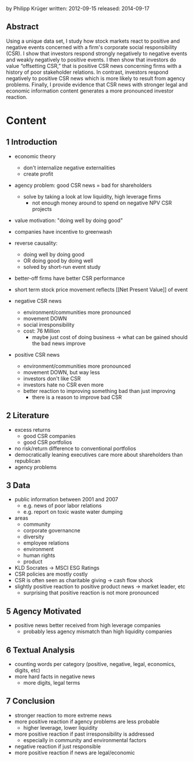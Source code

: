 by Philipp Krüger
written: 2012-09-15
released: 2014-09-17

## Abstract
Using a unique data set, I study how stock markets react to positive and negative events concerned with a firm's corporate social responsibility (CSR). I show that investors respond strongly negatively to negative events and weakly negatively to positive events. I then show that investors do value “offsetting CSR,” that is positive CSR news concerning firms with a history of poor stakeholder relations. In contrast, investors respond negatively to positive CSR news which is more likely to result from agency problems. Finally, I provide evidence that CSR news with stronger legal and economic information content generates a more pronounced investor reaction.

# Content 
## 1 Introduction
- economic theory
	- don't internalize negative externalities
	- create profit
- agency problem: good CSR news = bad for shareholders
	- solve by taking a look at low liquidity, high leverage firms
		- not enough money around to spend on negative NPV CSR projects
- value motivation: "doing well by doing good"
- companies have incentive to greenwash
- reverse causality:
	- doing well by doing good
	- OR doing good by doing well
	- solved by short-run event study
- better-off firms have better CSR performance
- short term stock price movement reflects [[Net Present Value]] of event

- negative CSR news
	- environment/communities more pronounced
	- movement DOWN
	- social irresponsibility
	- cost: 76 Million
		- maybe just cost of doing business -> what can be gained should the bad news improve
- positive CSR news
	- environment/communities more pronounced
	- movement DOWN, but way less
	- investors don't like CSR
	- investors hate no CSR even more
	- better reaction to improving something bad than just improving
		- there is a reason to improve bad CSR

## 2 Literature
- excess returns 
	- good CSR companies
	- good CSR portfolios
- no risk/return difference to conventional portfolios
- democratically leaning executives care more about shareholders than republican
- agency problems

## 3 Data
- public information between 2001 and 2007
	- e.g. news of poor labor relations
	- e.g. report on toxic waste water dumping
- areas
	- community
	- corporate governancne
	- diversity
	- employee relations
	- environment
	- human rights
	- product
- KLD Socrates -> MSCI ESG Ratings
- CSR policies are mostly costly
- CSR is often seen as charitable giving -> cash flow shock
- slightly positive reaction to positive product news -> market leader, etc
	- surprising that positive reaction is not more pronounced

## 5 Agency Motivated
- positive news better received from high leverage companies
	- probably less agency mismatch than high liquidity companies

## 6 Textual Analysis
- counting words per category (positive, negative, legal, economics, digits, etc)
- more hard facts in negative news
	- more digits, legal terms 

## 7 Conclusion
- stronger reaction to more extreme news
- more positive reaction if agency problems are less probable
	- higher leverage, lower liquidity
- more positive reaction if past irresponsibility is addressed
	- especially in community and environmental factors
- negative reaction if just responsible
- more positive reaction if news are legal/economic 
